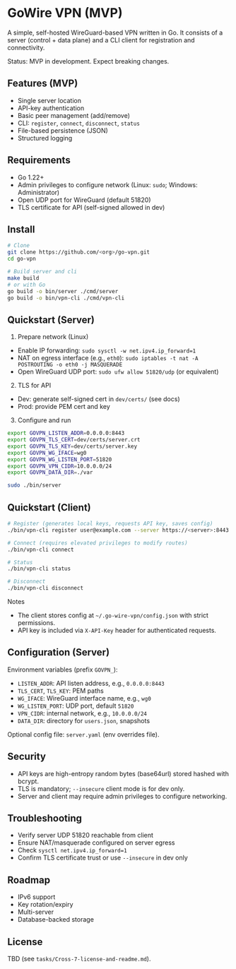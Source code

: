 # GoWire VPN (MVP)

A simple, self-hosted WireGuard-based VPN written in Go. It consists of a server (control + data plane) and a CLI client for registration and connectivity.

Status: MVP in development. Expect breaking changes.

## Features (MVP)
- Single server location
- API-key authentication
- Basic peer management (add/remove)
- CLI: `register`, `connect`, `disconnect`, `status`
- File-based persistence (JSON)
- Structured logging

## Requirements
- Go 1.22+
- Admin privileges to configure network (Linux: `sudo`; Windows: Administrator)
- Open UDP port for WireGuard (default 51820)
- TLS certificate for API (self-signed allowed in dev)

## Install
```bash
# Clone
git clone https://github.com/<org>/go-vpn.git
cd go-vpn

# Build server and cli
make build
# or with Go
go build -o bin/server ./cmd/server
go build -o bin/vpn-cli ./cmd/vpn-cli
```

## Quickstart (Server)
1) Prepare network (Linux)
- Enable IP forwarding: `sudo sysctl -w net.ipv4.ip_forward=1`
- NAT on egress interface (e.g., `eth0`): `sudo iptables -t nat -A POSTROUTING -o eth0 -j MASQUERADE`
- Open WireGuard UDP port: `sudo ufw allow 51820/udp` (or equivalent)

2) TLS for API
- Dev: generate self-signed cert in `dev/certs/` (see docs)
- Prod: provide PEM cert and key

3) Configure and run
```bash
export GOVPN_LISTEN_ADDR=0.0.0.0:8443
export GOVPN_TLS_CERT=dev/certs/server.crt
export GOVPN_TLS_KEY=dev/certs/server.key
export GOVPN_WG_IFACE=wg0
export GOVPN_WG_LISTEN_PORT=51820
export GOVPN_VPN_CIDR=10.0.0.0/24
export GOVPN_DATA_DIR=./var

sudo ./bin/server
```

## Quickstart (Client)
```bash
# Register (generates local keys, requests API key, saves config)
./bin/vpn-cli register user@example.com --server https://<server>:8443

# Connect (requires elevated privileges to modify routes)
./bin/vpn-cli connect

# Status
./bin/vpn-cli status

# Disconnect
./bin/vpn-cli disconnect
```

Notes
- The client stores config at `~/.go-wire-vpn/config.json` with strict permissions.
- API key is included via `X-API-Key` header for authenticated requests.

## Configuration (Server)
Environment variables (prefix `GOVPN_`):
- `LISTEN_ADDR`: API listen address, e.g., `0.0.0.0:8443`
- `TLS_CERT`, `TLS_KEY`: PEM paths
- `WG_IFACE`: WireGuard interface name, e.g., `wg0`
- `WG_LISTEN_PORT`: UDP port, default `51820`
- `VPN_CIDR`: internal network, e.g., `10.0.0.0/24`
- `DATA_DIR`: directory for `users.json`, snapshots

Optional config file: `server.yaml` (env overrides file).

## Security
- API keys are high-entropy random bytes (base64url) stored hashed with bcrypt.
- TLS is mandatory; `--insecure` client mode is for dev only.
- Server and client may require admin privileges to configure networking.

## Troubleshooting
- Verify server UDP 51820 reachable from client
- Ensure NAT/masquerade configured on server egress
- Check `sysctl net.ipv4.ip_forward=1`
- Confirm TLS certificate trust or use `--insecure` in dev only

## Roadmap
- IPv6 support
- Key rotation/expiry
- Multi-server
- Database-backed storage

## License
TBD (see `tasks/Cross-7-license-and-readme.md`).

